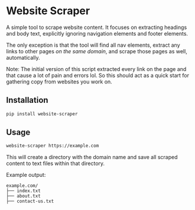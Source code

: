 # Website Scraper

A simple tool to scrape website content. It focuses on extracting headings and body text, explicitly ignoring navigation elements and footer elements.

The only exception is that the tool will find all nav elements, extract any links to other pages *on the same domain*, and scrape those pages as well, automatically.

Note: The initial version of this script extracted every link on the page and that cause a lot of pain and errors lol. So this should act as a quick start for gathering copy from websites you work on.

## Installation

```bash
pip install website-scraper
```

## Usage

```bash
website-scraper https://example.com
```

This will create a directory with the domain name and save all scraped content to text files within that directory.

Example output:
```
example.com/
├── index.txt
├── about.txt
├── contact-us.txt
```
